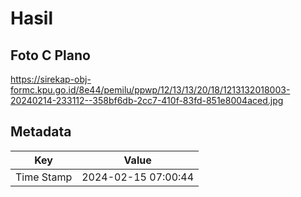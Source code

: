 # Hasil

## Foto C Plano

https://sirekap-obj-formc.kpu.go.id/8e44/pemilu/ppwp/12/13/13/20/18/1213132018003-20240214-233112--358bf6db-2cc7-410f-83fd-851e8004aced.jpg


## Metadata

| Key        | Value               |
| ---------- | ------------------- |
| Time Stamp | 2024-02-15 07:00:44 |



